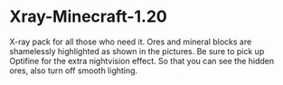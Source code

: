 # Xray-Minecraft-1.20
X-ray pack for all those who need it. Ores and mineral blocks are shamelessly highlighted as shown in the pictures.   Be sure to pick up Optifine for the extra nightvision effect. So that you can see the hidden ores, also turn off smooth lighting.
